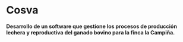 # Cosva
**Desarrollo de un software que gestione los procesos de producción lechera y reproductiva del ganado bovino para la finca la Campiña.**

